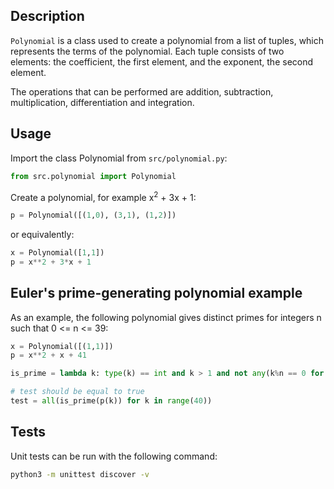 ## Description

`Polynomial` is a class used to create a polynomial from a list of tuples, which represents
the terms of the polynomial. Each tuple consists of two elements: the coefficient,
the first element, and the exponent, the second element.

The operations that can be performed are addition, subtraction, multiplication,
differentiation and integration.

## Usage

Import the class Polynomial from `src/polynomial.py`:

```Python
from src.polynomial import Polynomial
```

Create a polynomial, for example x<sup>2</sup> + 3x + 1:

```Python
p = Polynomial([(1,0), (3,1), (1,2)])
```

or equivalently:

```Python
x = Polynomial([1,1])
p = x**2 + 3*x + 1
```

## Euler's prime-generating polynomial example

As an example, the following polynomial gives distinct primes for integers n such that 0 <= n <= 39:

```Python
x = Polynomial([(1,1)])
p = x**2 + x + 41

is_prime = lambda k: type(k) == int and k > 1 and not any(k%n == 0 for n in range(2,k))

# test should be equal to true
test = all(is_prime(p(k)) for k in range(40))
```

## Tests

Unit tests can be run with the following command:

```bash
python3 -m unittest discover -v
```